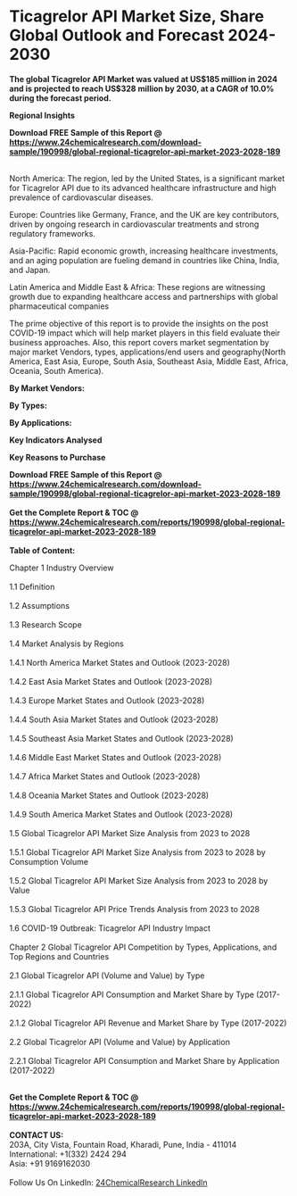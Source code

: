<h1>Ticagrelor API Market Size, Share Global Outlook and Forecast 2024-2030</h1><p><strong>The global Ticagrelor API Market was valued at US$185 million in 2024 and is projected to reach US$328 million by 2030, at a CAGR of 10.0% during the forecast period.</strong></p><p>
</p><p><strong>Regional Insights</strong></p><div><b>Download FREE Sample of this Report @ 
            <a href="https://www.24chemicalresearch.com/download-sample/190998/global-regional-ticagrelor-api-market-2023-2028-189">
            https://www.24chemicalresearch.com/download-sample/190998/global-regional-ticagrelor-api-market-2023-2028-189</a></b></div><br><p>
</p><p>North America: The region, led by the United States, is a significant market for Ticagrelor API due to its advanced healthcare infrastructure and high prevalence of cardiovascular diseases.</p><p>
</p><p>Europe: Countries like Germany, France, and the UK are key contributors, driven by ongoing research in cardiovascular treatments and strong regulatory frameworks.</p><p>
</p><p>Asia-Pacific: Rapid economic growth, increasing healthcare investments, and an aging population are fueling demand in countries like China, India, and Japan.</p><p>
</p><p>Latin America and Middle East &amp; Africa: These regions are witnessing growth due to expanding healthcare access and partnerships with global pharmaceutical companies</p><p>
</p><p>The prime objective of this report is to provide the insights on the post COVID-19 impact which will help market players in this field evaluate their business approaches. Also, this report covers market segmentation by major market Vendors, types, applications/end users and geography(North America, East Asia, Europe, South Asia, Southeast Asia, Middle East, Africa, Oceania, South America).</p><p>
</p><p><strong>By Market Vendors:</strong></p><p>
</p><p>
</p><p><strong>By Types:</strong></p><p>
</p><p>
</p><p><strong>By Applications:</strong></p><p>
</p><p>
</p><p><strong>Key Indicators Analysed</strong></p><p>
</p><p>
</p><p><strong>Key Reasons to Purchase</strong></p><p>
</p><div><b>Download FREE Sample of this Report @ 
            <a href="https://www.24chemicalresearch.com/download-sample/190998/global-regional-ticagrelor-api-market-2023-2028-189">
            https://www.24chemicalresearch.com/download-sample/190998/global-regional-ticagrelor-api-market-2023-2028-189</a></b></div><br><div><b>Get the Complete Report & TOC @ 
            <a href="https://www.24chemicalresearch.com/reports/190998/global-regional-ticagrelor-api-market-2023-2028-189">
            https://www.24chemicalresearch.com/reports/190998/global-regional-ticagrelor-api-market-2023-2028-189</a></b></div><br>
            <b>Table of Content:</b><p>Chapter 1 Industry Overview<br />
<br>1.1 Definition<br />
<br>1.2 Assumptions<br />
<br>1.3 Research Scope<br />
<br>1.4 Market Analysis by Regions<br />
<br>1.4.1 North America Market States and Outlook (2023-2028)<br />
<br>1.4.2 East Asia Market States and Outlook (2023-2028)<br />
<br>1.4.3 Europe Market States and Outlook (2023-2028)<br />
<br>1.4.4 South Asia Market States and Outlook (2023-2028)<br />
<br>1.4.5 Southeast Asia Market States and Outlook (2023-2028)<br />
<br>1.4.6 Middle East Market States and Outlook (2023-2028)<br />
<br>1.4.7 Africa Market States and Outlook (2023-2028)<br />
<br>1.4.8 Oceania Market States and Outlook (2023-2028)<br />
<br>1.4.9 South America Market States and Outlook (2023-2028)<br />
<br>1.5 Global Ticagrelor API Market Size Analysis from 2023 to 2028<br />
<br>1.5.1 Global Ticagrelor API Market Size Analysis from 2023 to 2028 by Consumption Volume<br />
<br>1.5.2 Global Ticagrelor API Market Size Analysis from 2023 to 2028 by Value<br />
<br>1.5.3 Global Ticagrelor API Price Trends Analysis from 2023 to 2028<br />
<br>1.6 COVID-19 Outbreak: Ticagrelor API Industry Impact<br />
<br>Chapter 2 Global Ticagrelor API Competition by Types, Applications, and Top Regions and Countries<br />
<br>2.1 Global Ticagrelor API (Volume and Value) by Type<br />
<br>2.1.1 Global Ticagrelor API Consumption and Market Share by Type (2017-2022)<br />
<br>2.1.2 Global Ticagrelor API Revenue and Market Share by Type (2017-2022)<br />
<br>2.2 Global Ticagrelor API (Volume and Value) by Application<br />
<br>2.2.1 Global Ticagrelor API Consumption and Market Share by Application (2017-2022)<br />
<br></p><div><b>Get the Complete Report & TOC @ 
            <a href="https://www.24chemicalresearch.com/reports/190998/global-regional-ticagrelor-api-market-2023-2028-189">
            https://www.24chemicalresearch.com/reports/190998/global-regional-ticagrelor-api-market-2023-2028-189</a></b></div><br><b>CONTACT US:</b><br>
            203A, City Vista, Fountain Road, Kharadi, Pune, India - 411014<br>
            International: +1(332) 2424 294<br>
            Asia: +91 9169162030 <br><br>
            Follow Us On LinkedIn: <a href="https://www.linkedin.com/company/24chemicalresearch/">24ChemicalResearch LinkedIn</a>